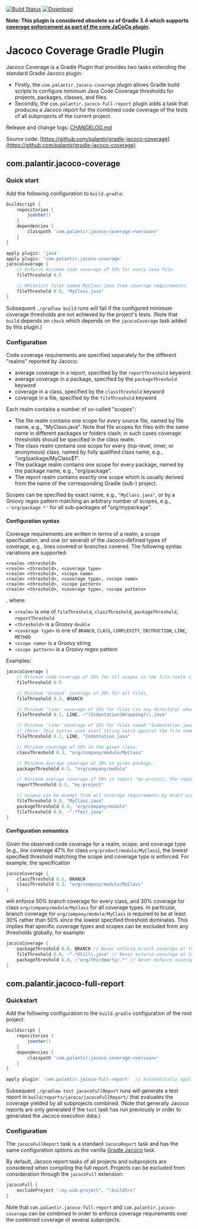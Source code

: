 [![Build Status](https://travis-ci.org/palantir/gradle-jacoco-coverage.svg?branch=develop)](https://travis-ci.org/palantir/gradle-jacoco-coverage)
[![Download](https://api.bintray.com/packages/palantir/releases/gradle-jacoco-coverage/images/download.svg) ](https://bintray.com/palantir/releases/gradle-jacoco-coverage/_latestVersion)

**Note: This plugin is considered obsolete as of Gradle 3.4 which supports [coverage enforcement as part of the core JaCoCo plugin](https://docs.gradle.org/3.4/release-notes.html).**

# Jacoco Coverage Gradle Plugin

Jacoco Coverage is a Gradle Plugin that provides two tasks extending the standard Gradle Jacoco plugin:
- Firstly, the `com.palantir.jacoco-coverage` plugin allows Gradle build scripts to configure minimum Java Code Coverage
thresholds for projects, packages, classes, and files.
- Secondly, the `com.palantir.jacoco-full-report` plugin adds a task that produces a Jacoco report for the combined code
coverage of the tests of all subprojects of the current project.

Release and change logs: [CHANGELOG.md](CHANGELOG.md)

Source code: [https://github.com/palantir/gradle-jacoco-coverage](https://github.com/palantir/gradle-jacoco-coverage)


## com.palantir.jacoco-coverage

### Quick start

Add the following configuration to `build.gradle`:

```groovy
buildscript {
    repositories {
        jcenter()
    }
    dependencies {
        classpath 'com.palantir:jacoco-coverage:<version>'
    }
}

apply plugin: 'java'
apply plugin: 'com.palantir.jacoco-coverage'
jacocoCoverage {
    // Enforce minimum code coverage of 50% for every Java file.
    fileThreshold 0.5

    // Whitelist files named MyClass.java from coverage requirements.
    fileThreshold 0.0, "MyClass.java"
}
```

Subsequent `./gradlew build` runs will fail if the configured minimum coverage thresholds are not achieved by the
project's tests. (Note that `build` depends on `check` which depends on the `jacocoCoverage` task added by this plugin.)


### Configuration

Code coverage requirements are specified separately for the different "realms" reported by Jacoco:
- average coverage in a report, specified by the `reportThreshold` keyword
- average coverage in a package, specified by the `packageThreshold` keyword
- coverage in a class, specified by the `classThreshold` keyword
- coverage in a file, specified by the `fileThreshold` keyword

Each realm contains a number of so-called "scopes": 
- The file realm contains one scope for every source file, named by file name, e.g., "MyClass.java". Note that file
scopes for files with the same name in different packages or folders clash; in such cases coverage thresholds should be
specified in the class realm.
- The class realm contains one scope for every (top-level, inner, or anonymous) class, named by fully qualified class
name, e.g., "org/package/MyClass$1".
- The package realm contains one scope for every package, named by the package name, e.g., "org/package".
- The report realm contains exactly one scope which is usually derived from the name of the corresponding Gradle (sub-)
project.

Scopes can be specified by exact name, e.g., `"MyClass.java"`, or by a Groovy regex pattern matching an arbitrary number
of scopes, e.g., `~'org/package.*'` for all sub-packages of "org/mypackage".

#### Configuration syntax

Coverage requirements are written in terms of a realm, a scope specification, and one (or several) of the Jacoco-defined
types of coverage, e.g., lines covered or branches covered. The following syntax variations are supported:

    <realm> <threshold>
    <realm> <threshold>, <coverage type>
    <realm> <threshold>, <scope name>
    <realm> <threshold>, <coverage type>, <scope name>
    <realm> <threshold>, <scope pattern>
    <realm> <threshold>, <coverage type>, <scope pattern>

, where:
- `<realm>` is one of `fileThreshold`, `classThreshold`, `packageThreshold`, `reportThreshold`
- `<threshold>` is a Groovy `double`
- `<coverage type>` is one of `BRANCH`, `CLASS`, `COMPLEXITY`, `INSTRUCTION`, `LINE`, `METHOD`
- `<scope name>` is a Groovy string
- `<scope pattern>` is a Groovy regex pattern

Examples:
```groovy
jacocoCoverage {
    // Minimum code coverage of 50% for all scopes in the file realm (i.e., for all files) and for all coverage types.
    fileThreshold 0.5

    // Minimum 'branch' coverage of 30% for all files.
    fileThreshold 0.3, BRANCH

    // Minimum 'line' coverage of 10% for files (in any directory) whose name matches the given regular expression.
    fileThreshold 0.1, LINE, ~"(Indentation|Wrapping)\\.java"

    // Minimum 'line' coverage of 10% for files named "Indentation.java" (case-sensitive, in any directory).
    // (Note: This syntax uses exact string match against the file name while the regex syntax requires escaping.)
    fileThreshold 0.1, LINE, "Indentation.java"

    // Minimum coverage of 30% in the given class.
    classThreshold 0.3, "org/company/module/MyClass"

    // Minimum average coverage of 30% in given package.
    packageThreshold 0.3, "org/company/module"

    // Minimum average coverage of 50% in report "my-project; the report name is usually the Gradle project name.
    reportThreshold 0.5, "my-project" 

    // Scopes can be exempt from all coverage requirements by exact scope name or scope name pattern.
    fileThreshold 0.0, "MyClass.java"
    packageThreshold 0.0, "org/company/module"
    fileThreshold 0.0, ~".*Test.java"
}
```

#### Configuration semantics

Given the observed code coverage for a realm, scope, and coverage type (e.g., _line_ coverage 47% for class
`org/product/module/MyClass`), the *lowest* specified threshold matching the scope and coverage type is enforced. For
example, the specification

```groovy
jacocoCoverage {
    classThreshold 0.5, BRANCH
    classThreshold 0.3, "org/company/module/MyClass"
}
```

will enforce 50% branch coverage for every class, and 30% coverage for class `org/company/module/MyClass` for all
coverage types. In particular, branch coverage for `org/company/module/MyClass` is required to be at least 30% rather
than 50% since the lowest specified threshold dominates. This implies that specific coverage types and scopes can be
excluded from any thresholds globally, for example:

```groovy
jacocoCoverage {
    packageThreshold 0.0, BRANCH // Never enforce branch coverage at the package level
    fileThreshold 0.0, ~".*Util\\.java" // Never enforce coverage on Java files like XyzUtil.java
    packageThreshold 0.0, ~"org/thirdparty/.*" // Never enforce coverage on thirdparty package.
}
```


## com.palantir.jacoco-full-report

### Quickstart

Add the following configuration to the `build.gradle` configuration of the root project:

```groovy
buildscript {
    repositories {
        jcenter()
    }
    dependencies {
        classpath 'com.palantir:jacoco-coverage:<version>'
    }
}

apply plugin: 'com.palantir.jacoco-full-report'  // Automatically applies the 'jacoco' plugin to this project.
```

Subsequent `./gradlew test jacocoFullReport` runs will generate a test report in `build/reports/jacoco/jacocoFullReport/`
that evaluates the coverage yielded by all subprojects combined. (Note that generally Jacoco reports are only generated
if the `test` task has run previously in order to generated the Jacoco execution data.)

### Configuration

The `jacocoFullReport` task is a standard `JacocoReport` task and has the same configuration options as the vanilla
[Gradle Jacoco](https://docs.gradle.org/current/userguide/jacoco_plugin.html) task.

By default, Jacoco report tasks of all projects and subprojects are considered when compiling the full report. Projects
can be excluded from consideration through the `jacocoFull` extension:

```groovy
jacocoFull {
    excludeProject ":my-sub-project", ":buildSrc"
}
```

Note that `com.palantir.jacoco-full-report` and `com.palantir.jacoco-coverage` can be combined in order to enforce
coverage requirements over the combined coverage of several subprojects.
